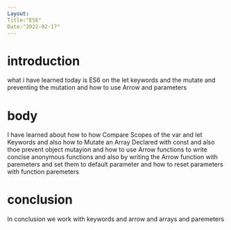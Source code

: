 ```yaml
---
Layout:
Title:"ES6"
Date:"2022-02-17"
---
```

# introduction
what i have learned today is ES6 on the let keywords and the mutate and preventing the mutation and how to use Arrow and parameters 

# body

I have learned about how to how Compare Scopes of the var and let Keywords and also how to Mutate an Array Declared with const and also thoe prevent object mutayion and how to use Arrow functions to write concise anonymous functions and also by writing the Arrow function with paremeters and set them to default parameter and how to reset parameters with function paremeters


# conclusion

In conclusion  we work with keywords and arrow and arrays and paremeters


